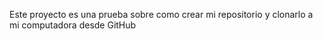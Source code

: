 Este proyecto es una prueba sobre como crear mi repositorio y clonarlo a mi computadora desde GitHub